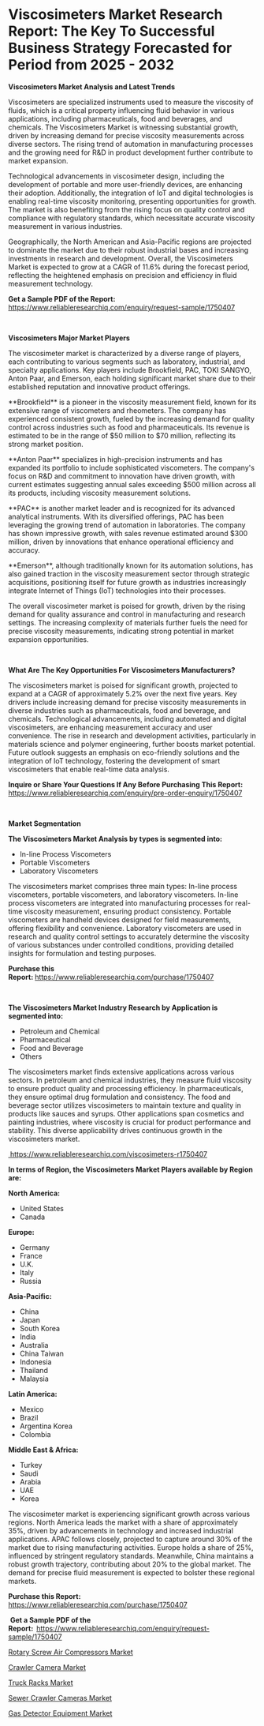 <p><h1>Viscosimeters Market Research Report: The Key To Successful Business Strategy Forecasted for Period from 2025 - 2032</h1></p><p><strong>Viscosimeters Market Analysis and Latest Trends</strong></p>
<p><p>Viscosimeters are specialized instruments used to measure the viscosity of fluids, which is a critical property influencing fluid behavior in various applications, including pharmaceuticals, food and beverages, and chemicals. The Viscosimeters Market is witnessing substantial growth, driven by increasing demand for precise viscosity measurements across diverse sectors. The rising trend of automation in manufacturing processes and the growing need for R&D in product development further contribute to market expansion.</p><p>Technological advancements in viscosimeter design, including the development of portable and more user-friendly devices, are enhancing their adoption. Additionally, the integration of IoT and digital technologies is enabling real-time viscosity monitoring, presenting opportunities for growth. The market is also benefiting from the rising focus on quality control and compliance with regulatory standards, which necessitate accurate viscosity measurement in various industries.</p><p>Geographically, the North American and Asia-Pacific regions are projected to dominate the market due to their robust industrial bases and increasing investments in research and development. Overall, the Viscosimeters Market is expected to grow at a CAGR of 11.6% during the forecast period, reflecting the heightened emphasis on precision and efficiency in fluid measurement technology.</p></p>
<p><strong>Get a Sample PDF of the Report:&nbsp;</strong> <a href="https://www.reliableresearchiq.com/enquiry/request-sample/1750407?utm_campaign=103&utm_medium=2&utm_source=Github&utm_content=ia&utm_term=19022025&utm_id=viscosimeters">https://www.reliableresearchiq.com/enquiry/request-sample/1750407</a></p>
<p>&nbsp;</p>
<p><strong>Viscosimeters Major Market Players</strong></p>
<p><p>The viscosimeter market is characterized by a diverse range of players, each contributing to various segments such as laboratory, industrial, and specialty applications. Key players include Brookfield, PAC, TOKI SANGYO, Anton Paar, and Emerson, each holding significant market share due to their established reputation and innovative product offerings.</p><p>**Brookfield** is a pioneer in the viscosity measurement field, known for its extensive range of viscometers and rheometers. The company has experienced consistent growth, fueled by the increasing demand for quality control across industries such as food and pharmaceuticals. Its revenue is estimated to be in the range of $50 million to $70 million, reflecting its strong market position.</p><p>**Anton Paar** specializes in high-precision instruments and has expanded its portfolio to include sophisticated viscometers. The company's focus on R&D and commitment to innovation have driven growth, with current estimates suggesting annual sales exceeding $500 million across all its products, including viscosity measurement solutions.</p><p>**PAC** is another market leader and is recognized for its advanced analytical instruments. With its diversified offerings, PAC has been leveraging the growing trend of automation in laboratories. The company has shown impressive growth, with sales revenue estimated around $300 million, driven by innovations that enhance operational efficiency and accuracy.</p><p>**Emerson**, although traditionally known for its automation solutions, has also gained traction in the viscosity measurement sector through strategic acquisitions, positioning itself for future growth as industries increasingly integrate Internet of Things (IoT) technologies into their processes.</p><p>The overall viscosimeter market is poised for growth, driven by the rising demand for quality assurance and control in manufacturing and research settings. The increasing complexity of materials further fuels the need for precise viscosity measurements, indicating strong potential in market expansion opportunities.</p></p>
<p>&nbsp;</p>
<p><strong>What Are The Key Opportunities For Viscosimeters Manufacturers?</strong></p>
<p><p>The viscosimeters market is poised for significant growth, projected to expand at a CAGR of approximately 5.2% over the next five years. Key drivers include increasing demand for precise viscosity measurements in diverse industries such as pharmaceuticals, food and beverage, and chemicals. Technological advancements, including automated and digital viscosimeters, are enhancing measurement accuracy and user convenience. The rise in research and development activities, particularly in materials science and polymer engineering, further boosts market potential. Future outlook suggests an emphasis on eco-friendly solutions and the integration of IoT technology, fostering the development of smart viscosimeters that enable real-time data analysis.</p></p>
<p><strong>Inquire or Share Your Questions If Any Before Purchasing This Report:</strong> <a href="https://www.reliableresearchiq.com/enquiry/pre-order-enquiry/1750407?utm_campaign=103&utm_medium=2&utm_source=Github&utm_content=ia&utm_term=19022025&utm_id=viscosimeters">https://www.reliableresearchiq.com/enquiry/pre-order-enquiry/1750407</a></p>
<p>&nbsp;</p>
<p><strong>Market Segmentation</strong></p>
<p><strong>The Viscosimeters Market Analysis by types is segmented into:</strong></p>
<p><ul><li>In-line Process Viscometers</li><li>Portable Viscometers</li><li>Laboratory Viscometers</li></ul></p>
<p><p>The viscosimeters market comprises three main types: In-line process viscometers, portable viscometers, and laboratory viscometers. In-line process viscometers are integrated into manufacturing processes for real-time viscosity measurement, ensuring product consistency. Portable viscometers are handheld devices designed for field measurements, offering flexibility and convenience. Laboratory viscometers are used in research and quality control settings to accurately determine the viscosity of various substances under controlled conditions, providing detailed insights for formulation and testing purposes.</p></p>
<p><strong>Purchase this Report:&nbsp;</strong><a href="https://www.reliableresearchiq.com/purchase/1750407?utm_campaign=103&utm_medium=2&utm_source=Github&utm_content=ia&utm_term=19022025&utm_id=viscosimeters">https://www.reliableresearchiq.com/purchase/1750407</a></p>
<p>&nbsp;</p>
<p><strong>The Viscosimeters Market Industry Research by Application is segmented into:</strong></p>
<p><ul><li>Petroleum and Chemical</li><li>Pharmaceutical</li><li>Food and Beverage</li><li>Others</li></ul></p>
<p><p>The viscosimeters market finds extensive applications across various sectors. In petroleum and chemical industries, they measure fluid viscosity to ensure product quality and processing efficiency. In pharmaceuticals, they ensure optimal drug formulation and consistency. The food and beverage sector utilizes viscosimeters to maintain texture and quality in products like sauces and syrups. Other applications span cosmetics and painting industries, where viscosity is crucial for product performance and stability. This diverse applicability drives continuous growth in the viscosimeters market.</p></p>
<p><a href="https://www.reliableresearchiq.com/viscosimeters-r1750407?utm_campaign=103&utm_medium=2&utm_source=Github&utm_content=ia&utm_term=19022025&utm_id=viscosimeters">&nbsp;https://www.reliableresearchiq.com/viscosimeters-r1750407</a></p>
<p><strong>In terms of Region, the Viscosimeters Market Players available by Region are:</strong></p>
<p>
    <p> <strong> North America: </strong>
        <ul>
            <li>United States</li>
            <li>Canada</li>
        </ul>
        </p> 
    <p> <strong> Europe: </strong>
        <ul>
            <li>Germany</li>
            <li>France</li>
            <li>U.K.</li>
            <li>Italy</li>
            <li>Russia</li>
        </ul>
        </p> 
    <p> <strong> Asia-Pacific: </strong>
        <ul>
            <li>China</li>
            <li>Japan</li>
            <li>South Korea</li>
            <li>India</li>
            <li>Australia</li>
            <li>China Taiwan</li>
            <li>Indonesia</li>
            <li>Thailand</li>
            <li>Malaysia</li>
        </ul>
        </p> 
    <p> <strong> Latin America: </strong>
        <ul>
            <li>Mexico</li>
            <li>Brazil</li>
            <li>Argentina Korea</li>
            <li>Colombia</li>
        </ul>
        </p> 
    <p> <strong> Middle East & Africa: </strong>
        <ul>
            <li>Turkey</li>
            <li>Saudi</li>
            <li>Arabia</li>
            <li>UAE</li>
            <li>Korea</li>
        </ul>
    </p>
    </p>
<p><p>The viscosimeter market is experiencing significant growth across various regions. North America leads the market with a share of approximately 35%, driven by advancements in technology and increased industrial applications. APAC follows closely, projected to capture around 30% of the market due to rising manufacturing activities. Europe holds a share of 25%, influenced by stringent regulatory standards. Meanwhile, China maintains a robust growth trajectory, contributing about 20% to the global market. The demand for precise fluid measurement is expected to bolster these regional markets.</p></p>
<p><strong>Purchase this Report: </strong><a href="https://www.reliableresearchiq.com/purchase/1750407?utm_campaign=103&utm_medium=2&utm_source=Github&utm_content=ia&utm_term=19022025&utm_id=viscosimeters">https://www.reliableresearchiq.com/purchase/1750407</a></p>
<p>&nbsp;<strong>Get a Sample PDF of the Report:&nbsp;&nbsp;</strong><a href="https://www.reliableresearchiq.com/enquiry/request-sample/1750407?utm_campaign=103&utm_medium=2&utm_source=Github&utm_content=ia&utm_term=19022025&utm_id=viscosimeters">https://www.reliableresearchiq.com/enquiry/request-sample/1750407</a></p>
<p><strong></strong></p>
<p><p><a href="https://github.com/cachuhashieb/Market-Research-Report-List-1/blob/main/rotary-screw-air-compressors-market.md?utm_campaign=103&utm_medium=2&utm_source=Github&utm_content=ia&utm_term=19022025&utm_id=viscosimeters">Rotary Screw Air Compressors Market</a></p><p><a href="https://github.com/huelarnzeba29/Market-Research-Report-List-1/blob/main/crawler-camera-market.md?utm_campaign=103&utm_medium=2&utm_source=Github&utm_content=ia&utm_term=19022025&utm_id=viscosimeters">Crawler Camera Market</a></p><p><a href="https://github.com/kmettjanksj7/Market-Research-Report-List-1/blob/main/truck-racks-market.md?utm_campaign=103&utm_medium=2&utm_source=Github&utm_content=ia&utm_term=19022025&utm_id=viscosimeters">Truck Racks Market</a></p><p><a href="https://github.com/ypumgtoivo/Market-Research-Report-List-1/blob/main/sewer-crawler-cameras-market.md?utm_campaign=103&utm_medium=2&utm_source=Github&utm_content=ia&utm_term=19022025&utm_id=viscosimeters">Sewer Crawler Cameras Market</a></p><p><a href="https://github.com/bedelibekwe58/Market-Research-Report-List-1/blob/main/gas-detector-equipment-market.md?utm_campaign=103&utm_medium=2&utm_source=Github&utm_content=ia&utm_term=19022025&utm_id=viscosimeters">Gas Detector Equipment Market</a></p></p>